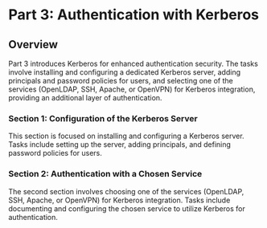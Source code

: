 # Part 3: Authentication with Kerberos

## Overview

Part 3 introduces Kerberos for enhanced authentication security. The tasks involve installing and configuring a dedicated Kerberos server, adding principals and password policies for users, and selecting one of the services (OpenLDAP, SSH, Apache, or OpenVPN) for Kerberos integration, providing an additional layer of authentication.

### Section 1: Configuration of the Kerberos Server

This section is focused on installing and configuring a Kerberos server. Tasks include setting up the server, adding principals, and defining password policies for users.

### Section 2: Authentication with a Chosen Service

The second section involves choosing one of the services (OpenLDAP, SSH, Apache, or OpenVPN) for Kerberos integration. Tasks include documenting and configuring the chosen service to utilize Kerberos for authentication.
